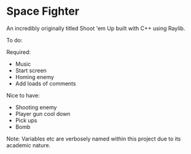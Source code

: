 # Space Fighter
An incredibly originally titled Shoot 'em Up built with C++ using Raylib.

To do:


Required:
- Music
- Start screen
- Homing enemy
- Add loads of comments

Nice to have:

- Shooting enemy
- Player gun cool down
- Pick ups
- Bomb


Note: Variables etc are verbosely named within this project due to its academic nature.